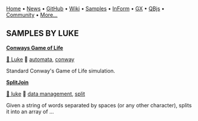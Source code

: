 [Home](https://qb64.com) • [News](../news.md) • [GitHub](https://github.com/QB64Official/qb64) • [Wiki](https://github.com/QB64Official/qb64/wiki) • [Samples](../samples.md) • [InForm](../inform.md) • [GX](../gx.md) • [QBjs](../qbjs.md) • [Community](../community.md) • [More...](../more.md)

## SAMPLES BY LUKE

**[Conways Game of Life](conways-game-of-life/index.md)**

[🐝 Luke](luke.md) 🔗 [automata](automata.md), [conway](conway.md)

Standard Conway's Game of Life simulation.

**[SplitJoin](splitjoin/index.md)**

[🐝 luke](luke.md) 🔗 [data management](data-management.md), [split](split.md)

Given a string of words separated by spaces (or any other character), splits it into an array of ...
